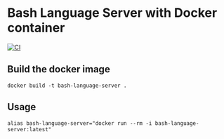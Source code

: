 # Bash Language Server with Docker container

[![CI](https://github.com/shunk031/bash-language-server-docker/actions/workflows/ci.yml/badge.svg)](https://github.com/shunk031/bash-language-server-docker/actions/workflows/ci.yml)

## Build the docker image

```shell
docker build -t bash-language-server .
```

## Usage

```shell
alias bash-language-server="docker run --rm -i bash-language-server:latest"
```

